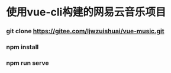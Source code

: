 # 使用vue-cli构建的网易云音乐项目


### git clone https://gitee.com/ljwzuishuai/vue-music.git

### npm install 
### npm run serve
